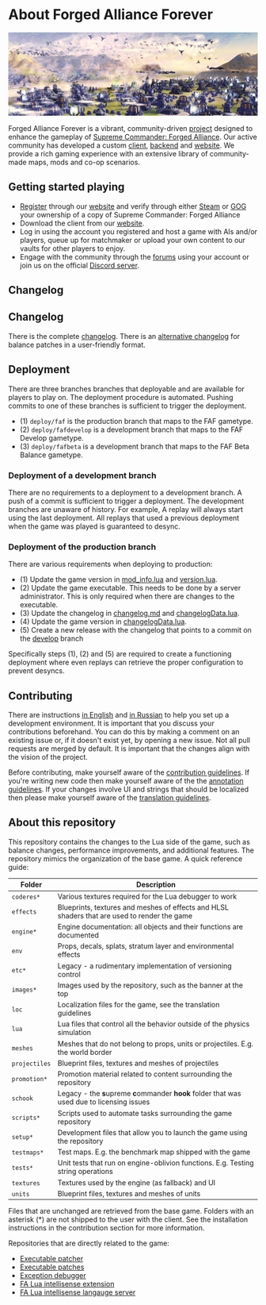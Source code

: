 
# About Forged Alliance Forever

![Impression of the game](/images/impression-a.jpg)

Forged Alliance Forever is a vibrant, community-driven [project](https://github.com/FAForever) designed to enhance the gameplay of [Supreme Commander: Forged Alliance](https://store.steampowered.com/app/9420). Our active community has developed a custom [client](https://github.com/FAForever/downlords-faf-client), [backend](https://github.com/FAForever/server) and [website](https://github.com/FAForever/website). We provide a rich gaming experience with an extensive library of community-made maps, mods and co-op scenarios.

## Getting started playing

- [Register](https://faforever.com/account/register) through our [website](https://faforever.com/) and verify through either [Steam](https://store.steampowered.com/) or [GOG](https://www.gog.com/) your ownership of a copy of Supreme Commander: Forged Alliance
- Download the client from our [website](https://faforever.com/).
- Log in using the account you registered and host a game with AIs and/or players, queue up for matchmaker or upload your own content to our vaults for other players to enjoy.
- Engage with the community through the [forums](https://forum.faforever.com/) using your account or join us on the official [Discord server](https://discord.gg/mXahVSKGVb).

## Changelog



Changelog
---------

There is the complete [changelog](changelog.md). There is an [alternative changelog](http://patchnotes.faforever.com/) for balance patches in a user-friendly format. 

Deployment
-------

There are three branches branches that deployable and are available for players to play on. The deployment procedure is automated. Pushing commits to one of these branches is sufficient to trigger the deployment. 

- (1) `deploy/faf` is the production branch that maps to the FAF gametype.
- (2) `deploy/fafdevelop` is a development branch that maps to the FAF Develop gametype.
- (3) `deploy/fafbeta` is a development branch that maps to the FAF Beta Balance gametype.

### Deployment of a development branch

There are no requirements to a deployment to a development branch. A push of a commit is sufficient to trigger a deployment. The development branches are unaware of history. For example, A replay will always start using the last deployment. All replays that used a previous deployment when the game was played is guaranteed to desync.

### Deployment of the production branch

There are various requirements when deploying to production:

- (1) Update the game version in [mod_info.lua](/mod_info.lua) and [version.lua](/lua/version.lua).
- (2) Update the game executable. This needs to be done by a server administrator. This is only required when there are changes to the executable.
- (3) Update the changelog in [changelog.md](/changelog.md) and [changelogData.lua](/lua/ui/lobby/changelogData.lua).
- (4) Update the game version in [changelogData.lua](/lua/ui/lobby/changelogData.lua).
- (5) Create a new release with the changelog that points to a commit on the [develop]() branch
  
Specifically steps (1), (2) and (5) are required to create a functioning deployment where even replays can retrieve the proper configuration to prevent desyncs.

Contributing
------------

There are instructions [in English](setup/setup-english.md) and [in Russian](setup/setup-russian.md) to help you set up a development environment. It is important that you discuss your contributions beforehand. You can do this by making a comment on an existing issue or, if it doesn't exist yet, by opening a new issue. Not all pull requests are merged by default. It is important that the changes align with the vision of the project. 

Before contributing, make yourself aware of the [contribution guidelines](contributing.md). If you're writing new code then make yourself aware of the  the [annotation guidelines](annotation.md). If your changes involve UI and strings that should be localized then please make yourself aware of the [translation guidelines](loc/guidelines.md).

About this repository
---------------------

This repository contains the changes to the Lua side of the game, such as balance changes, performance improvements, and additional features. The repository mimics the organization of the base game. A quick reference guide:

Folder          | Description
--------------- | -----------
`coderes*`      | Various textures required for the Lua debugger to work
`effects`       | Blueprints, textures and meshes of effects and HLSL shaders that are used to render the game
`engine*`       | Engine documentation: all objects and their functions are documented
`env`           | Props, decals, splats, stratum layer and environmental effects
`etc*`          | Legacy - a rudimentary implementation of versioning control
`images*`       | Images used by the repository, such as the banner at the top
`loc`           | Localization files for the game, see the translation guidelines
`lua`           | Lua files that control all the behavior outside of the physics simulation
`meshes`        | Meshes that do not belong to props, units or projectiles. E.g. the world border
`projectiles`   | Blueprint files, textures and meshes of projectiles
`promotion*`    | Promotion material related to content surrounding the repository
`schook`        | Legacy - the **s**upreme **c**ommander **hook** folder that was used due to licensing issues
`scripts*`      | Scripts used to automate tasks surrounding the game repository
`setup*`        | Development files that allow you to launch the game using the repository
`testmaps*`     | Test maps. E.g. the benchmark map shipped with the game
`tests*`        | Unit tests that run on engine-oblivion functions. E.g. Testing string operations
`textures`      | Textures used by the engine (as fallback) and UI
`units`         | Blueprint files, textures and meshes of units

Files that are unchanged are retrieved from the base game. Folders with an asterisk (*) are not shipped to the user with the client. See the installation instructions in the contribution section for more information.

Repositories that are directly related to the game:
 - [Executable patcher](https://github.com/FAForever/FA_Patcher)
 - [Executable patches](https://github.com/FAForever/FA-Binary-Patches)
 - [Exception debugger](https://github.com/FAForever/FADeepProbe)
 - [FA Lua intellisense extension](https://github.com/FAForever/fa-lua-vscode-extension)
 - [FA Lua intellisense langauge server](https://github.com/FAForever/fa-lua-language-server)






